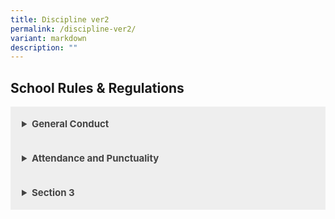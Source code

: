 ```yaml
---
title: Discipline ver2
permalink: /discipline-ver2/
variant: markdown
description: ""
---
```

<title>School Rules &amp; Regulations</title>  
        <style>    
        details {    
            background: #eee;    
            color: #444;    
            padding: 18px;    
            border: none;    
            text-align: left;    
            outline: none;    
            font-size: 15px;    
        }    
    </style> 
        <h2>School Rules &amp; Regulations</h2>  
        <details>  
	<summary><strong>General Conduct</strong></summary>  
            <p>Students are expected to:</p>
<ul data-tight="true" class="tight">
<li>
	<p>Exhibit the <b>A.N.C.H.O.R. </b>values - Agility, iNtegrity, Care, Humility, Optimism
and Resilience</p>
</li>
<li>
<p>Be polite and well-behaved in and outside of school.</p>
</li>
<li>
<p>Greet all members of Anchor Green Primary School community – teachers,
non-teaching staff, parents and visitors politely.</p>
</li>
<li>
<p>Move quietly in an orderly manner when moving around the school.</p>
</li>
<li>
<p>Handle all school equipment and property with care.</p>
</li>
<li>
<p>Keep the classrooms and school premises clean</p>
</li>
<li>
<p>Observe safety guidelines and behave in a safe manner</p>
</li>
</ul>  
        </details>  
        <details>  
	<summary><strong>Attendance and Punctuality</strong></summary>  
            <h3>This is section 2</h3>  
        </details>  
        <details>  
	<summary><strong>Section 3</strong></summary>  
            <h3>This is section 3</h3>  
        </details>